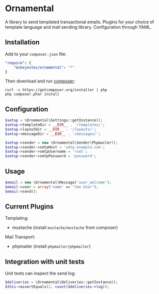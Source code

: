 Ornamental
==========

A library to send templated transactional emails. Plugins for your choice of template language and mail sending library. Configuration through YAML.

## Installation

Add to your `composer.json` file:

```yaml
"require": {
    "mikejestes/ornamental": "*"
}
```

Then download and run [composer](http://getcomposer.org/):

    curl -s https://getcomposer.org/installer | php
    php composer.phar install

## Configuration

```php
$setup = \Ornamental\Settings::getInstance();
$setup->templateDir = __DIR__ . '/templates/';
$setup->layoutDir = __DIR__ . '/layouts/';
$setup->messageDir = __DIR__ . '/messages/';

$setup->sender = new \Ornamental\Sender\Phpmailer();
$setup->sender->smtpHost = 'smtp.example.com';
$setup->sender->smtpUsername = 'root';
$setup->sender->smtpPassword = 'password';
```

## Usage

```php
$email = new \Ornamental\Message('user_welcome');
$email->user = array('name' => "Joe User");
$email->send();
```

## Current Plugins

Templating:
* mustache (install `mustache/mustache` from composer)

Mail Transport:
* phpmailer (install `phpmailer/phpmailer`)

## Integration with unit tests
Unit tests can inspect the send log:
```php
$deliveries = \Ornamental\Deliveries::getInstance();
$this->assertEquals(2, count($deliveries->log));
```
